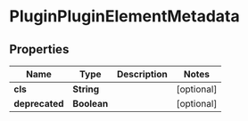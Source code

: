 

# PluginPluginElementMetadata


## Properties

| Name | Type | Description | Notes |
|------------ | ------------- | ------------- | -------------|
|**cls** | **String** |  |  [optional] |
|**deprecated** | **Boolean** |  |  [optional] |



